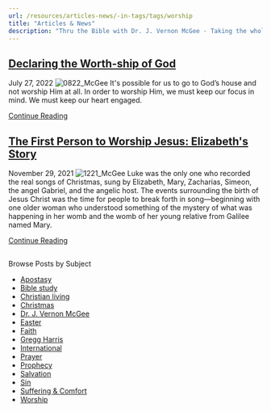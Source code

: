 ```yaml
---
url: /resources/articles-news/-in-tags/tags/worship
title: "Articles & News"
description: "Thru the Bible with Dr. J. Vernon McGee - Taking the whole Word to the whole world"
---
```







## [Declaring the Worth-ship of God](../../features/2022/07/27/declaring-the-worth-ship-of-god)


July 27, 2022
![](https://ttb.org/images/default-source/features-and-news/0822_mcgeede6c46cf-c75f-44cc-a0c5-ae46e2b5b7c2.jpg?sfvrsn=38541816_1 "0822_McGee")
It's possible for us to go to God’s house and not worship Him at all. In order to worship Him, we must keep our focus in mind. We must keep our heart engaged.


[Continue Reading](../../features/2022/07/27/declaring-the-worth-ship-of-god)




## [The First Person to Worship Jesus: Elizabeth's Story](../../features/2021/11/29/the-first-person-to-worship-jesus-elizabeth's-story)


November 29, 2021
![](https://ttb.org/images/default-source/features-and-news/1221_mcgeefeb074bf-f3b9-474e-894c-be6bbde04b8e.jpg?sfvrsn=a83c1816_1 "1221_McGee")
Luke was the only one who recorded the real songs of Christmas, sung by Elizabeth, Mary, Zacharias, Simeon, the angel Gabriel, and the angelic host. The events surrounding the birth of Jesus Christ was the time for people to break forth in song—beginning with one older woman who understood something of the mystery of what was happening in her womb and the womb of her young relative from Galilee named Mary.


[Continue Reading](../../features/2021/11/29/the-first-person-to-worship-jesus-elizabeth's-story)








## 
 Browse Posts by Subject


* [Apostasy](/resources/articles-news/-in-tags/tags/Apostasy)
* [Bible study](/resources/articles-news/-in-tags/tags/Bible-study)
* [Christian living](/resources/articles-news/-in-tags/tags/Christian-living)
* [Christmas](/resources/articles-news/-in-tags/tags/Christmas)
* [Dr. J. Vernon McGee](/resources/articles-news/-in-tags/tags/Dr-J-Vernon-McGee)
* [Easter](/resources/articles-news/-in-tags/tags/easter)
* [Faith](/resources/articles-news/-in-tags/tags/Faith)
* [Gregg Harris](/resources/articles-news/-in-tags/tags/Gregg-Harris)
* [International](/resources/articles-news/-in-tags/tags/International)
* [Prayer](/resources/articles-news/-in-tags/tags/prayer)
* [Prophecy](/resources/articles-news/-in-tags/tags/Prophecy)
* [Salvation](/resources/articles-news/-in-tags/tags/Salvation)
* [Sin](/resources/articles-news/-in-tags/tags/sin)
* [Suffering & Comfort](/resources/articles-news/-in-tags/tags/Suffering-Comfort)
* [Worship](/resources/articles-news/-in-tags/tags/worship)






